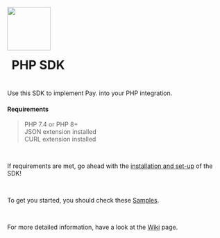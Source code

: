 <img  src="https://www.pay.nl/uploads/1/brands/main_logo.png" width="100px" style="margin-bottom: -30px"/> <h1 style="position:relative;top:-6px;padding-left:10px;display: inline-block">PHP SDK</h1>


Use this SDK to implement Pay. into your PHP integration.
<br>

#### Requirements

> PHP 7.4 or PHP 8+  
JSON extension installed  
CURL extension installed
 
<br>

If requirements are met, go ahead with the [installation and set-up](https://github.com/paynl/php-sdk/wiki/Install) of the SDK!

<br>

To get you started, you should check these [Samples](https://github.com/paynl/SDK-PHP/blob/main/samples).

<br>

For more detailed information, have a look at the [Wiki](https://github.com/paynl/php-sdk/wiki/) page.
